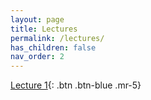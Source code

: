 ```yaml
---
layout: page
title: Lectures
permalink: /lectures/
has_children: false
nav_order: 2
---
```


[Lecture 1](https://github.com/bayreuth-politics/CI22/raw/gh-pages/docs/lectures/CI_22_Slides_Bayreuth_Week1.pdf){: .btn .btn-blue .mr-5}
